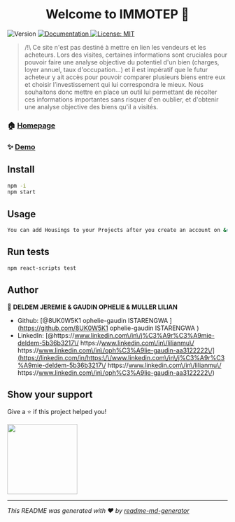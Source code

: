 <h1 align="center">Welcome to IMMOTEP 👋</h1>
<p>
  <img alt="Version" src="https://img.shields.io/badge/version-0.1.0-blue.svg?cacheSeconds=2592000" />
  <a href="https://github.com/istarengwa/Immotep_API" target="_blank">
    <img alt="Documentation" src="https://img.shields.io/badge/documentation-yes-brightgreen.svg" />
  </a>
  <a href="#" target="_blank">
    <img alt="License: MIT" src="https://img.shields.io/badge/License-MIT-yellow.svg" />
  </a>
</p>

> /!\ Ce site n'est pas destiné à mettre en lien les vendeurs et les acheteurs. Lors des visites, certaines informations sont cruciales pour pouvoir faire une analyse objective du potentiel d'un bien (charges, loyer annuel, taux d'occupation...) et il est impératif que le futur acheteur y ait accès pour pouvoir comparer plusieurs biens entre eux et choisir l’investissement qui lui correspondra le mieux. Nous souhaitons donc mettre en place un outil lui permettant de récolter ces informations importantes sans risquer d'en oublier, et d'obtenir une analyse objective des biens qu'il a visités.

### 🏠 [Homepage](https://immotep.vercel.app/)

### ✨ [Demo](https://immotep-g0o12xtyf-ophelie-gaudin.vercel.app/)

## Install

```sh
npm -i
npm start
```

## Usage

```sh
You can add Housings to your Projects after you create an account on &#34;https://immotep.vercel.app/register&#34;
```

## Run tests

```sh
npm react-scripts test
```

## Author

👤 **DELDEM JEREMIE & GAUDIN OPHELIE & MULLER LILIAN**

- Github: [@8UK0W5K1 ophelie-gaudin ISTARENGWA ](https://github.com/8UK0W5K1 ophelie-gaudin ISTARENGWA )
- LinkedIn: [@https:\/\/www.linkedin.com\/in\/j%C3%A9r%C3%A9mie-deldem-5b36b3217\/ https:\/\/www.linkedin.com\/in\/lilianmu\/ https:\/\/www.linkedin.com\/in\/oph%C3%A9lie-gaudin-aa3122222\/](https://linkedin.com/in/https:\/\/www.linkedin.com\/in\/j%C3%A9r%C3%A9mie-deldem-5b36b3217\/ https:\/\/www.linkedin.com\/in\/lilianmu\/ https:\/\/www.linkedin.com\/in\/oph%C3%A9lie-gaudin-aa3122222\/)

## Show your support

Give a ⭐️ if this project helped you!

<a href="https://www.patreon.com/https:\/\/checkout.stripe.com\/pay\/cs\_test\_a1Bl7Qyw9kBbDBMP8uRG7RoIhdvtErjXN4oS9B1nvyxBKmWHlYFtXHJjo4\#fidkdWxOYHwnPyd1blpxYHZxWjA0TjNnSV9AYFdDMTA1ZlZtPGZwYV0zalx1T3Y0MFVca2NuYk9DZHVdNWFBR3FLSkJrRnxrSnNucUhiZ0M9YDw0YVY1MExxT1MzZmFiN3JVNDFNM2dgf2JONTVKPTM3aGRjQicpJ2hsYXYnP34nYnBsYSc%2FJz01MDQ9ZDJnKDc2NDAoMWZgYCg9NWQyKDYxMjNjZzVmMzc2MDIzYWAwYycpJ2hwbGEnPyc0M2YyZmNkYSg8MDRgKDEzMTAoZDU0MShgNmM2NzFmMjEwMzRhMmQ1NDYnKSd2bGEnPycyNWBgZz0zZyg2ZjQ0KDFjZmMoPDdjMSg2NDNkY2AxMTZgM2MxYGE3MmMneCknZ2BxZHYnP15YKSdpZHxqcHFRfHVgJz8ndmxrYmlgWmxxYGgnKSd3YGNgd3dgd0p3bGJsayc%2FJ21xcXV2PyoqbGhoanFgdSttYHdqbnBkdXUrZmpoJ3gl">
  <img src="https://c5.patreon.com/external/logo/become_a_patron_button@2x.png" width="160">
</a>

---

_This README was generated with ❤️ by [readme-md-generator](https://github.com/kefranabg/readme-md-generator)_
